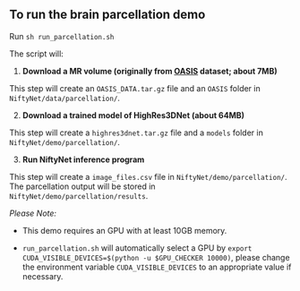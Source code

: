 ## To run the brain parcellation demo


Run `sh run_parcellation.sh`

The script will:

1) **Download a MR volume (originally from [OASIS](http://www.oasis-brains.org/) dataset; about 7MB)**

This step will create an `OASIS_DATA.tar.gz` file and an `OASIS` folder in `NiftyNet/data/parcellation/`.

2) **Download a trained model of HighRes3DNet (about 64MB)**

This step will create a `highres3dnet.tar.gz` file and a `models` folder in `NiftyNet/demo/parcellation/`.

3) **Run NiftyNet inference program**

This step will create a `image_files.csv` file in `NiftyNet/demo/parcellation/`.
The parcellation output will be stored in `NiftyNet/demo/parcellation/results`.

_Please Note:_

* This demo requires an GPU with at least 10GB memory.

* `run_parcellation.sh` will automatically select a GPU by `export CUDA_VISIBLE_DEVICES=$(python -u $GPU_CHECKER 10000)`, please change the environment variable `CUDA_VISIBLE_DEVICES` to an appropriate value if necessary.